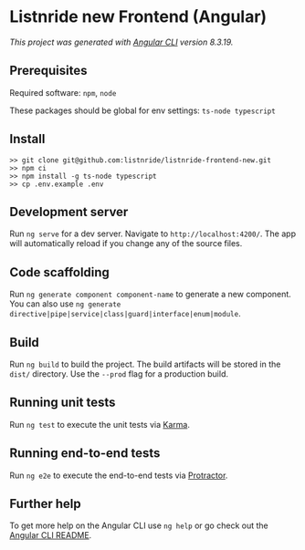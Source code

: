 # Listnride new Frontend (Angular)

_This project was generated with [Angular CLI](https://github.com/angular/angular-cli) version 8.3.19._

## Prerequisites
Required software: `npm`, `node`

These packages should be global for env settings: `ts-node typescript`

## Install
```
>> git clone git@github.com:listnride/listnride-frontend-new.git
>> npm ci
>> npm install -g ts-node typescript
>> cp .env.example .env
```

## Development server

Run `ng serve` for a dev server. Navigate to `http://localhost:4200/`. The app will automatically reload if you change any of the source files.

## Code scaffolding

Run `ng generate component component-name` to generate a new component. You can also use `ng generate directive|pipe|service|class|guard|interface|enum|module`.

## Build

Run `ng build` to build the project. The build artifacts will be stored in the `dist/` directory. Use the `--prod` flag for a production build.

## Running unit tests

Run `ng test` to execute the unit tests via [Karma](https://karma-runner.github.io).

## Running end-to-end tests

Run `ng e2e` to execute the end-to-end tests via [Protractor](http://www.protractortest.org/).

## Further help

To get more help on the Angular CLI use `ng help` or go check out the [Angular CLI README](https://github.com/angular/angular-cli/blob/master/README.md).

